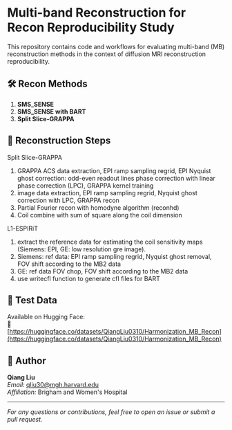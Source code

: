 # Multi-band Reconstruction for Recon Reproducibility Study

This repository contains code and workflows for evaluating multi-band (MB) reconstruction methods in the context of diffusion MRI reconstruction reproducibility.

## 🛠 Recon Methods

1. **SMS_SENSE**  
2. **SMS_SENSE with BART**  
3. **Split Slice-GRAPPA**

## 🧾 Reconstruction Steps

Split Slice-GRAPPA
1. GRAPPA ACS data extraction, EPI ramp sampling regrid, EPI Nyquist ghost correction: odd-even readout lines phase correction with linear phase correction (LPC), GRAPPA kernel training
2. image data extraction, EPI ramp sampling regrid, Nyquist ghost correction with LPC, GRAPPA recon
3. Partial Fourier recon with homodyne algorithm (reconhd)
4. Coil combine with sum of square along the coil dimension

L1-ESPIRiT
1. extract the reference data for estimating the coil sensitivity maps (Siemens: EPI, GE: low resolution gre image).
2. Siemens: ref data: EPI ramp sampling regrid, Nyquist ghost removal, FOV shift according to the MB2 data
3. GE: ref data FOV chop, FOV shift according to the MB2 data
4. use writecfl function to generate cfl files for BART

## 📂 Test Data

Available on Hugging Face:  
🔗 [https://huggingface.co/datasets/QiangLiu0310/Harmonization_MB_Recon](https://huggingface.co/datasets/QiangLiu0310/Harmonization_MB_Recon)

## 👤 Author

**Qiang Liu**  
*Email:* qliu30@mgh.harvard.edu  
*Affiliation:* Brigham and Women's Hospital

---

*For any questions or contributions, feel free to open an issue or submit a pull request.*
